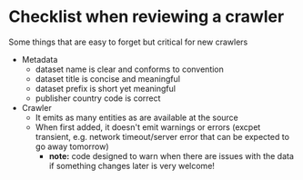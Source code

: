 # Checklist when reviewing a crawler

Some things that are easy to forget but critical for new crawlers

- Metadata
    - dataset name is clear and conforms to convention
    - dataset title is concise and meaningful
    - dataset prefix is short yet meaningful
    - publisher country code is correct
- Crawler
    - It emits as many entities as are available at the source
    - When first added, it doesn't emit warnings or errors (excpet transient, e.g. network timeout/server error that can be expected to go away tomorrow)
        - **note:** code designed to warn when there are issues with the data if something changes later is very welcome!